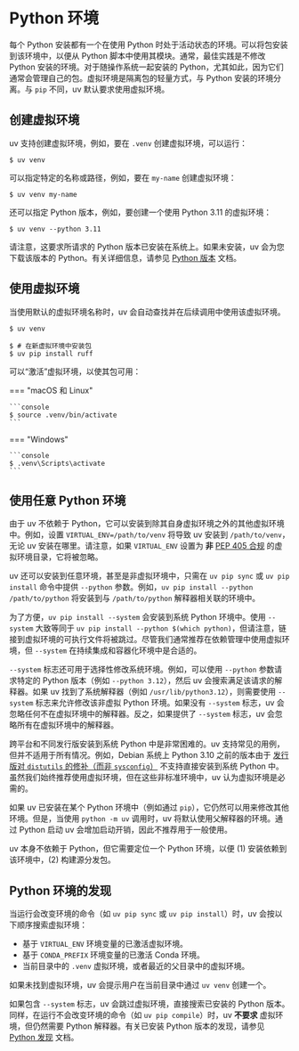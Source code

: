 # Python 环境

每个 Python 安装都有一个在使用 Python 时处于活动状态的环境。可以将包安装到该环境中，以便从 Python 脚本中使用其模块。通常，最佳实践是不修改 Python 安装的环境。对于随操作系统一起安装的 Python，尤其如此，因为它们通常会管理自己的包。虚拟环境是隔离包的轻量方式，与 Python 安装的环境分离。与 `pip` 不同，uv 默认要求使用虚拟环境。

## 创建虚拟环境

uv 支持创建虚拟环境，例如，要在 `.venv` 创建虚拟环境，可以运行：

```console
$ uv venv
```

可以指定特定的名称或路径，例如，要在 `my-name` 创建虚拟环境：

```console
$ uv venv my-name
```

还可以指定 Python 版本，例如，要创建一个使用 Python 3.11 的虚拟环境：

```console
$ uv venv --python 3.11
```

请注意，这要求所请求的 Python 版本已安装在系统上。如果未安装，uv 会为您下载该版本的 Python。有关详细信息，请参见 [Python 版本](../concepts/python-versions.md) 文档。

## 使用虚拟环境

当使用默认的虚拟环境名称时，uv 会自动查找并在后续调用中使用该虚拟环境。

```console
$ uv venv

$ # 在新虚拟环境中安装包
$ uv pip install ruff
```

可以“激活”虚拟环境，以使其包可用：

=== "macOS 和 Linux"

    ```console
    $ source .venv/bin/activate
    ```

=== "Windows"

    ```console
    $ .venv\Scripts\activate
    ```

## 使用任意 Python 环境

由于 uv 不依赖于 Python，它可以安装到除其自身虚拟环境之外的其他虚拟环境中。例如，设置 `VIRTUAL_ENV=/path/to/venv` 将导致 uv 安装到 `/path/to/venv`，无论 uv 安装在哪里。请注意，如果 `VIRTUAL_ENV` 设置为 **非** [PEP 405 合规](https://peps.python.org/pep-0405/#specification) 的虚拟环境目录，它将被忽略。

uv 还可以安装到任意环境，甚至是非虚拟环境中，只需在 `uv pip sync` 或 `uv pip install` 命令中提供 `--python` 参数。例如，`uv pip install --python /path/to/python` 将安装到与 `/path/to/python` 解释器相关联的环境中。

为了方便，`uv pip install --system` 会安装到系统 Python 环境中。使用 `--system` 大致等同于 `uv pip install --python $(which python)`，但请注意，链接到虚拟环境的可执行文件将被跳过。尽管我们通常推荐在依赖管理中使用虚拟环境，但 `--system` 在持续集成和容器化环境中是合适的。

`--system` 标志还可用于选择性修改系统环境。例如，可以使用 `--python` 参数请求特定的 Python 版本（例如 `--python 3.12`），然后 uv 会搜索满足该请求的解释器。如果 uv 找到了系统解释器（例如 `/usr/lib/python3.12`），则需要使用 `--system` 标志来允许修改该非虚拟 Python 环境。如果没有 `--system` 标志，uv 会忽略任何不在虚拟环境中的解释器。反之，如果提供了 `--system` 标志，uv 会忽略所有在虚拟环境中的解释器。

跨平台和不同发行版安装到系统 Python 中是非常困难的。uv 支持常见的用例，但并不适用于所有情况。例如，Debian 系统上 Python 3.10 之前的版本由于 [发行版对 `distutils` 的修补（而非 `sysconfig`）](https://ffy00.github.io/blog/02-python-debian-and-the-install-locations/) 不支持直接安装到系统 Python 中。虽然我们始终推荐使用虚拟环境，但在这些非标准环境中，uv 认为虚拟环境是必需的。

如果 uv 已安装在某个 Python 环境中（例如通过 `pip`），它仍然可以用来修改其他环境。但是，当使用 `python -m uv` 调用时，uv 将默认使用父解释器的环境。通过 Python 启动 uv 会增加启动开销，因此不推荐用于一般使用。

uv 本身不依赖于 Python，但它需要定位一个 Python 环境，以便 (1) 安装依赖到该环境中，(2) 构建源分发包。

## Python 环境的发现

当运行会改变环境的命令（如 `uv pip sync` 或 `uv pip install`）时，uv 会按以下顺序搜索虚拟环境：

- 基于 `VIRTUAL_ENV` 环境变量的已激活虚拟环境。
- 基于 `CONDA_PREFIX` 环境变量的已激活 Conda 环境。
- 当前目录中的 `.venv` 虚拟环境，或者最近的父目录中的虚拟环境。

如果未找到虚拟环境，uv 会提示用户在当前目录中通过 `uv venv` 创建一个。

如果包含 `--system` 标志，uv 会跳过虚拟环境，直接搜索已安装的 Python 版本。同样，在运行不会改变环境的命令（如 `uv pip compile`）时，uv **不要求** 虚拟环境，但仍然需要 Python 解释器。有关已安装 Python 版本的发现，请参见 [Python 发现](../concepts/python-versions.md#discovery-of-python-versions) 文档。
